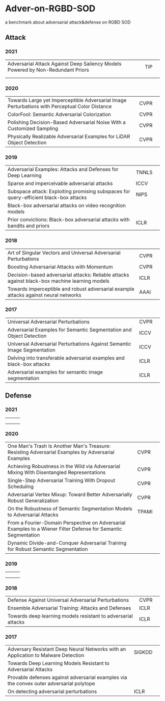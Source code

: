 # Adver-on-RGBD-SOD

a benchmark about adversarial attack&defense on RGBD SOD

## Attack

### 2021

| | | |
|---|---|---|
|Adversarial Attack Against Deep Saliency Models Powered by Non-Redundant Priors|TIP| |
| | | |
| | | |



### 2020

| | | |
|---|---|---|
|Towards Large yet Imperceptible Adversarial Image Perturbations with Perceptual Color Distance|CVPR| |
|ColorFool: Semantic Adversarial Colorization|CVPR| |
|Polishing Decision-Based Adversarial Noise With a Customized Sampling|CVPR| |
|Physically Realizable Adversarial Examples for LiDAR Object Detection|CVPR| |



### 2019

| | | |
|---|---|---|
|Adversarial Examples: Attacks and Defenses for Deep Learning|TNNLS| |
|Sparse and imperceivable adversarial attacks|ICCV| |
|Subspace attack: Exploiting promising subspaces for query-efficient black-box attacks|NIPS| |
|Black-box adversarial attacks on video recognition models| | |
|Prior convictions: Black-box adversarial attacks with bandits and priors|ICLR| |



### 2018

| | | |
|---|---|---|
|Art of Singular Vectors and Universal Adversarial Perturbations|CVPR| |
|Boosting Adversarial Attacks with Momentum|CVPR| |
|Decision-based adversarial attacks: Reliable attacks against black-box machine learning models|ICLR| |
|Towards imperceptible and robust adversarial example attacks against neural networks|AAAI| |



### 2017

| | | |
|---|---|---|
|Universal Adversarial Perturbations|CVPR| |
|Adversarial Examples for Semantic Segmentation and Object Detection|ICCV| |
|Universal Adversarial Perturbations Against Semantic Image Segmentation|ICCV| |
|Delving into transferable adversarial examples and black-box attacks|ICLR| |
|Adversarial examples for semantic image segmentation|ICLR| |



## Defense

### 2021

| | | |
|---|---|---|
| | | |
| | | |
| | | |



### 2020

| | | |
|---|---|---|
|One Man's Trash Is Another Man's Treasure: Resisting Adversarial Examples by Adversarial Examples|CVPR| |
|Achieving Robustness in the Wild via Adversarial Mixing With Disentangled Representations|CVPR| |
|Single-Step Adversarial Training With Dropout Scheduling|CVPR| |
|Adversarial Vertex Mixup: Toward Better Adversarially Robust Generalization|CVPR| |
|On the Robustness of Semantic Segmentation Models to Adversarial Attacks|TPAMI| |
|From a Fourier-Domain Perspective on Adversarial Examples to a Wiener Filter Defense for Semantic Segmentation| | |
|Dynamic Divide-and-Conquer Adversarial Training for Robust Semantic Segmentation| | |



### 2019

| | | |
|---|---|---|
| | | |
| | | |
| | | |



### 2018

| | | |
|---|---|---|
|Defense Against Universal Adversarial Perturbations|CVPR| |
|Ensemble Adversarial Training: Attacks and Defenses|ICLR| |
|Towards deep learning models resistant to adversarial attacks|ICLR| |



### 2017

| | | |
|---|---|---|
|Adversary Resistant Deep Neural Networks with an Application to Malware Detection|SIGKDD| |
|Towards Deep Learning Models Resistant to Adversarial Attacks| | |
|Provable defenses against adversarial examples via the convex outer adversarial polytope| | |
|On detecting adversarial perturbations|ICLR| |




